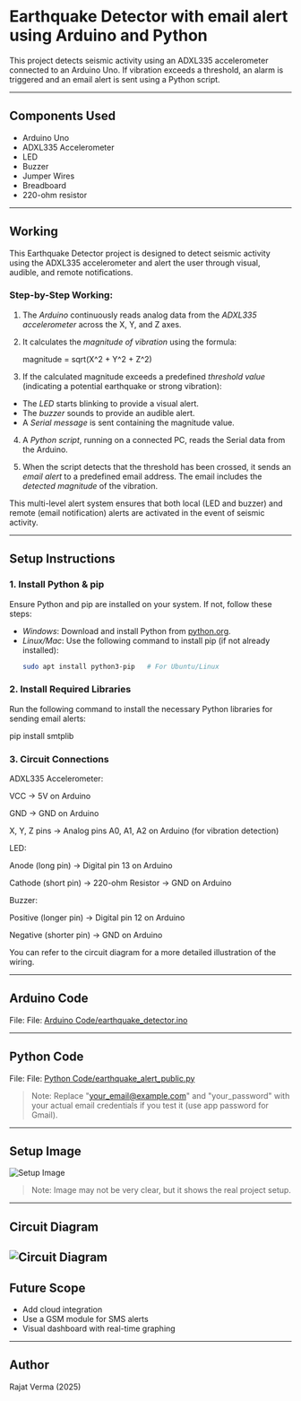 # Earthquake Detector with email alert using Arduino and Python

This project detects seismic activity using an ADXL335 accelerometer connected to an Arduino Uno. If vibration exceeds a threshold, an alarm is triggered and an email alert is sent using a Python script.

---

## Components Used

- Arduino Uno
- ADXL335 Accelerometer
- LED
- Buzzer
- Jumper Wires
- Breadboard
- 220-ohm resistor

---

## Working

This Earthquake Detector project is designed to detect seismic activity using the ADXL335 accelerometer and alert the user through visual, audible, and remote notifications.

### Step-by-Step Working:

1. The *Arduino* continuously reads analog data from the *ADXL335 accelerometer* across the X, Y, and Z axes.

2. It calculates the *magnitude of vibration* using the formula:

   magnitude = sqrt(X^2 + Y^2 + Z^2)

3. If the calculated magnitude exceeds a predefined *threshold value* (indicating a potential earthquake or strong vibration):

- The *LED* starts blinking to provide a visual alert.
- The *buzzer* sounds to provide an audible alert.
- A *Serial message* is sent containing the magnitude value.

4. A *Python script*, running on a connected PC, reads the Serial data from the Arduino.

5. When the script detects that the threshold has been crossed, it sends an *email alert* to a predefined email address. The email includes the *detected magnitude* of the vibration.

This multi-level alert system ensures that both local (LED and buzzer) and remote (email notification) alerts are activated in the event of seismic activity.

---

## Setup Instructions

### 1. Install Python & pip

Ensure Python and pip are installed on your system. If not, follow these steps:

- *Windows*: Download and install Python from [python.org](https://www.python.org/downloads/).
- *Linux/Mac*: Use the following command to install pip (if not already installed):
  ```bash
  sudo apt install python3-pip   # For Ubuntu/Linux

### 2. Install Required Libraries

Run the following command to install the necessary Python libraries for sending email alerts:

pip install smtplib

### 3. Circuit Connections

ADXL335 Accelerometer:

VCC → 5V on Arduino

GND → GND on Arduino

X, Y, Z pins → Analog pins A0, A1, A2 on Arduino (for vibration detection)


LED:

Anode (long pin) → Digital pin 13 on Arduino

Cathode (short pin) → 220-ohm Resistor → GND on Arduino


Buzzer:

Positive (longer pin) → Digital pin 12 on Arduino

Negative (shorter pin) → GND on Arduino


You can refer to the circuit diagram for a more detailed illustration of the wiring.

---

## Arduino Code

File: File: [Arduino Code/earthquake_detector.ino](Arduino%20Code/earthquake_detector.ino)

---

## Python Code

File: File: [Python Code/earthquake_alert_public.py](Python%20Code/earthquake_alert_public.py)

> Note: Replace "your_email@example.com" and "your_password" with your actual email credentials if you test it (use app password for Gmail).

---

## Setup Image
![Setup Image](./Setup%20Image/earthquake_detector_setup.jpg)

> Note: Image may not be very clear, but it shows the real project setup.

---

## Circuit Diagram
![Circuit Diagram](./Circuit%20Diagram/earthquake_detector_circuit.jpg)
---

## Future Scope

- Add cloud integration
- Use a GSM module for SMS alerts
- Visual dashboard with real-time graphing

---

## Author

Rajat Verma (2025)
